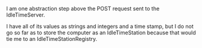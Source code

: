 I am one abstraction step above the POST request sent to the IdleTimeServer.

I have all of its values as strings and integers and a time stamp, but I do not go so far as to store the computer as an IdleTimeStation because that would tie me to an IdleTimeStationRegistry.

